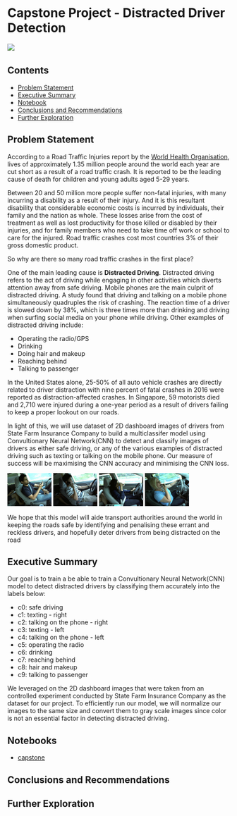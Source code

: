 # Capstone Project - Distracted Driver Detection
![](https://frontiersinblog.files.wordpress.com/2017/11/age-gender-personality-distracted-driving.jpg?w=940)

## Contents

- [Problem Statement](#Problem-Statement)
- [Executive Summary](#Executive-Summary)
- [Notebook](#Notebook)
- [Conclusions and Recommendations](#Conclusions-and-Recommendations)
- [Further Exploration](#Further-Exploration)


## Problem Statement
According to a Road Traffic Injuries report by the [World Health Organisation](https://www.who.int/news-room/fact-sheets/detail/road-traffic-injuries), lives of approximately 1.35 million people around the world each year are cut short as a result of a road traffic crash. It is reported to be the leading cause of death for children and young adults aged 5-29 years.  

Between 20 and 50 million more people suffer non-fatal injuries, with many incurring a disability as a result of their injury. And it is this resultant disability that considerable economic costs is incurred by individuals, their family and the nation as whole. These losses arise from the cost of treatment as well as lost productivity for those killed or disabled by their injuries, and for family members who need to take time off work or school to care for the injured. Road traffic crashes cost most countries 3% of their gross domestic product.

So why are there so many road traffic crashes in the first place? 

One of the main leading cause is **Distracted Driving**. Distracted driving refers to the act of driving while engaging in other activities which diverts attention away from safe driving. Mobile phones are the main culprit of distracted driving. A study found that driving and talking on a mobile phone simultaneously quadruples the risk of crashing. The reaction time of a driver is slowed down by 38%, which is three times more than drinking and driving when surfing social media on your phone while driving. Other examples of distracted driving include:
* Operating the radio/GPS
* Drinking
* Doing hair and makeup
* Reaching behind
* Talking to passenger

In the United States alone, 25-50% of all auto vehicle crashes are directly related to driver distraction with nine percent of fatal crashes in 2016 were reported as distraction-affected crashes. In Singapore, 59 motorists died and 2,710 were injured during a one-year period as a result of drivers failing to keep a proper lookout on our roads.

In light of this, we will use dataset of 2D dashboard images of drivers from State Farm Insurance Company to build a multiclassifer model using Convultionary Neural Network(CNN) to detect and classify images of drivers as either safe driving, or any of the various examples of distracted driving such as texting or talking on the mobile phone. Our measure of success will be maximising the CNN accuracy and minimising the CNN loss.

<div>
    <img src="pictures/img_3658.jpg" width="100" style="display:inline">
    <img src="pictures/img_94.jpg" width="100" style="display:inline"> 
    <img src="pictures/img_9263.jpg" width="100" style="display:inline">
    <img src="pictures/img_98982.jpg" width="100" style="display:inline"> 
</div>


We hope that this model will aide transport authorities around the world in keeping the roads safe by identifying and penalising these errant and reckless drivers, and hopefully deter drivers from being distracted on the road  

## Executive Summary

Our goal is to train a be able to train a Convultionary Neural Network(CNN) model to detect distracted drivers by classifying them accurately into the labels below:

* c0: safe driving
* c1: texting - right
* c2: talking on the phone - right
* c3: texting - left
* c4: talking on the phone - left
* c5: operating the radio
* c6: drinking
* c7: reaching behind
* c8: hair and makeup
* c9: talking to passenger

We leveraged on the 2D dashboard images that were taken from an controlled experiment conducted by State Farm Insurance Company as the dataset for our project. To efficiently run our model, we will normalize our images to the same size and convert them to gray scale images since color is not an essential factor in detecting distracted driving. 

## Notebooks

- [capstone](code/capstone.ipynb)


## Conclusions and Recommendations

 


## Further Exploration
